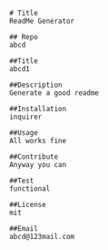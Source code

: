 
          
          # Title 
          ReadMe Generator 

          ## Repo 
          abcd

          ##Title
          abcd1 

          ##Description
          Generate a good readme 

          ##Installation
          inquirer 

          ##Usage
          All works fine 

          ##Contribute
          Anyway you can

          ##Test
          functional 

          ##License
          mit 

          ##Email
          abcd@123mail.com